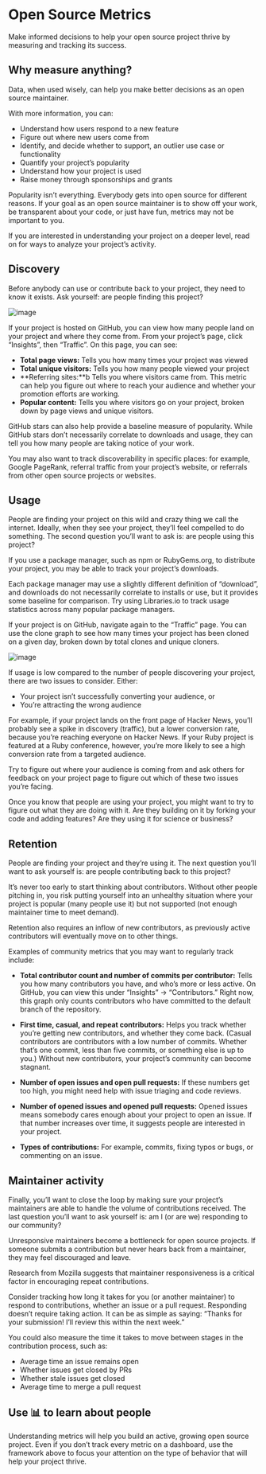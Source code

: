 # Open Source Metrics
Make informed decisions to help your open source project thrive by measuring and tracking its success.

## Why measure anything?
Data, when used wisely, can help you make better decisions as an open source maintainer.

With more information, you can:

- Understand how users respond to a new feature
- Figure out where new users come from
- Identify, and decide whether to support, an outlier use case or functionality
- Quantify your project’s popularity
- Understand how your project is used
- Raise money through sponsorships and grants

Popularity isn’t everything. Everybody gets into open source for different reasons. If your goal as an open source maintainer is to show off your work, be transparent about your code, or just have fun, metrics may not be important to you.

If you are interested in understanding your project on a deeper level, read on for ways to analyze your project’s activity.

## Discovery
Before anybody can use or contribute back to your project, they need to know it exists. Ask yourself: are people finding this project?

![image](https://user-images.githubusercontent.com/71369943/126487372-9bc122fc-279f-421a-b4ab-1c0d65fea1ec.png)

If your project is hosted on GitHub, you can view how many people land on your project and where they come from. From your project’s page, click “Insights”, then “Traffic”. On this page, you can see:

- **Total page views:** Tells you how many times your project was viewed
- **Total unique visitors:** Tells you how many people viewed your project
- **Referring sites:**b Tells you where visitors came from. This metric can help you figure out where to reach your audience and whether your promotion efforts are working.
- **Popular content:** Tells you where visitors go on your project, broken down by page views and unique visitors.

GitHub stars can also help provide a baseline measure of popularity. While GitHub stars don’t necessarily correlate to downloads and usage, they can tell you how many people are taking notice of your work.

You may also want to track discoverability in specific places: for example, Google PageRank, referral traffic from your project’s website, or referrals from other open source projects or websites.

## Usage
People are finding your project on this wild and crazy thing we call the internet. Ideally, when they see your project, they’ll feel compelled to do something. The second question you’ll want to ask is: are people using this project?

If you use a package manager, such as npm or RubyGems.org, to distribute your project, you may be able to track your project’s downloads.

Each package manager may use a slightly different definition of “download”, and downloads do not necessarily correlate to installs or use, but it provides some baseline for comparison. Try using Libraries.io to track usage statistics across many popular package managers.

If your project is on GitHub, navigate again to the “Traffic” page. You can use the clone graph to see how many times your project has been cloned on a given day, broken down by total clones and unique cloners.

![image](https://user-images.githubusercontent.com/71369943/126487784-a6e3a351-6555-4d09-a582-112875b18112.png)

If usage is low compared to the number of people discovering your project, there are two issues to consider. Either:

- Your project isn’t successfully converting your audience, or
- You’re attracting the wrong audience

For example, if your project lands on the front page of Hacker News, you’ll probably see a spike in discovery (traffic), but a lower conversion rate, because you’re reaching everyone on Hacker News. If your Ruby project is featured at a Ruby conference, however, you’re more likely to see a high conversion rate from a targeted audience.

Try to figure out where your audience is coming from and ask others for feedback on your project page to figure out which of these two issues you’re facing.

Once you know that people are using your project, you might want to try to figure out what they are doing with it. Are they building on it by forking your code and adding features? Are they using it for science or business?

## Retention
People are finding your project and they’re using it. The next question you’ll want to ask yourself is: are people contributing back to this project?

It’s never too early to start thinking about contributors. Without other people pitching in, you risk putting yourself into an unhealthy situation where your project is popular (many people use it) but not supported (not enough maintainer time to meet demand).

Retention also requires an inflow of new contributors, as previously active contributors will eventually move on to other things.

Examples of community metrics that you may want to regularly track include:

- **Total contributor count and number of commits per contributor:** Tells you how many contributors you have, and who’s more or less active. On GitHub, you can view this under “Insights” -> “Contributors.” Right now, this graph only counts contributors who have committed to the default branch of the repository.

- **First time, casual, and repeat contributors:** Helps you track whether you’re getting new contributors, and whether they come back. (Casual contributors are contributors with a low number of commits. Whether that’s one commit, less than five commits, or something else is up to you.) Without new contributors, your project’s community can become stagnant.

- **Number of open issues and open pull requests:** If these numbers get too high, you might need help with issue triaging and code reviews.

- **Number of opened issues and opened pull requests:** Opened issues means somebody cares enough about your project to open an issue. If that number increases over time, it suggests people are interested in your project.

- **Types of contributions:** For example, commits, fixing typos or bugs, or commenting on an issue.

## Maintainer activity
Finally, you’ll want to close the loop by making sure your project’s maintainers are able to handle the volume of contributions received. The last question you’ll want to ask yourself is: am I (or are we) responding to our community?

Unresponsive maintainers become a bottleneck for open source projects. If someone submits a contribution but never hears back from a maintainer, they may feel discouraged and leave.

Research from Mozilla suggests that maintainer responsiveness is a critical factor in encouraging repeat contributions.

Consider tracking how long it takes for you (or another maintainer) to respond to contributions, whether an issue or a pull request. Responding doesn’t require taking action. It can be as simple as saying: “Thanks for your submission! I’ll review this within the next week.”

You could also measure the time it takes to move between stages in the contribution process, such as:

- Average time an issue remains open
- Whether issues get closed by PRs
- Whether stale issues get closed
- Average time to merge a pull request

## Use 📊 to learn about people
Understanding metrics will help you build an active, growing open source project. Even if you don’t track every metric on a dashboard, use the framework above to focus your attention on the type of behavior that will help your project thrive.
